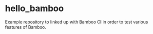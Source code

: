 # hello_bamboo

Example repository to linked up with Bamboo CI in order to test various features of Bamboo.
